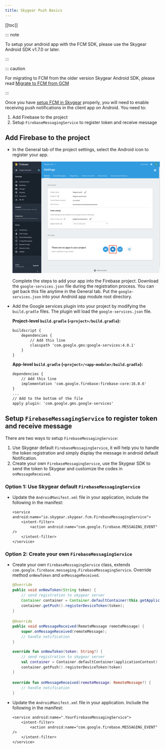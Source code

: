 ```yaml
---
title: Skygear Push Basics
---
```


[[toc]]

::: note

To setup your android app with the FCM SDK, please use the Skygear Android SDK v1.7.0 or later.

:::

::: caution

For migrating to FCM from the older version Skygear Android SDK, please read [Migrate to FCM from GCM][android-migrate-fcm]

:::

Once you have [setup FCM in Skygear][setup-fcm-in-skygear] properly, you will need to enable receiving push notifications in the client app on Android. You need to:

1. Add Firebase to the project
2. Setup `FirebaseMessagingService` to register token and receive message

## Add Firebase to the project

- In the General tab of the project settings, select the Android icon to register your app.

   ![Add android app in Firebase Console][fcm-add-android-app]

    Complete the steps to add your app into the Firebase project. Download the
    `google-services.json` file during the registration process. You can get back this file
    anytime in the General tab. Put the `google-services.json` into your Android app
    module root directory.

- Add the Google services plugin into your project by modifying the `build.gradle` files.
    The plugin will load the `google-services.json` file.

    **Project-level `build.gradle` (`<project>/build.gradle`):**
    ```
    buildscript {
        dependencies {
            // Add this line
            classpath 'com.google.gms:google-services:4.0.1'
        }
    }
    ```

    **App-level `build.gradle` (`<project>/<app-module>/build.gradle`):**
    ```
    dependencies {
        // Add this line
        implementation 'com.google.firebase:firebase-core:16.0.6'
    }
    ...
    // Add to the bottom of the file
    apply plugin: 'com.google.gms.google-services'
    ```

## Setup `FirebaseMessagingService` to register token and receive message

There are two ways to setup `FirebaseMessagingService`:

1. Use Skygear default `FirebaseMessagingService`, it will help you to handle
    the token registration and simply display the message in android default Notification.
2. Create your own `FirebaseMessagingService`, use the Skygear SDK to send the token to Skygear and
    customize the codes in `onMessageReceived`.


### Option 1: Use Skygear default `FirebaseMessagingService`

- Update the `AndroidManifest.xml` file in your application, include the following in the manifest:

    ```
    <service android:name="io.skygear.skygear.fcm.FirebaseMessagingService">
        <intent-filter>
            <action android:name="com.google.firebase.MESSAGING_EVENT" />
        </intent-filter>
    </service>
    ```

### Option 2: Create your own `FirebaseMessagingService`

- Create your own `FirebaseMessagingService` class, extends `com.google.firebase.messaging.FirebaseMessagingService`. Override method
`onNewToken` and `onMessageReceived`.

    ```java
    @Override
    public void onNewToken(String token) {
        // send registration to skygear server
        Container container = Container.defaultContainer(this.getApplicationContext());
        container.getPush().registerDeviceToken(token);
    }

    @Override
    public void onMessageReceived(RemoteMessage remoteMessage) {
        super.onMessageReceived(remoteMessage);
        // handle notification
    }
    ```
    ```kotlin
    override fun onNewToken(token: String?) {
        // send registration to skygear server
        val container = Container.defaultContainer(applicationContext)
        container.getPush().registerDeviceToken(token)
    }

    override fun onMessageReceived(remoteMessage: RemoteMessage?) {
        // handle notification
    }
    ```

- Update the `AndroidManifest.xml` file in your application. Include the following in the manifest:

    ```
    <service android:name=".YourFirebaseMessagingService">
        <intent-filter>
            <action android:name="com.google.firebase.MESSAGING_EVENT" />
        </intent-filter>
    </service>
    ```

[fcm-add-android-app]:/assets/push-notifications/fcm-add-android-app.png
[setup-fcm-in-skygear]: /guides/push-notifications/config/android/
[android-migrate-fcm]: /guides/push-notifications/android-migrate-fcm/
[firebase-console]: https://console.firebase.google.com
[setup-fcm-android-client]: https://firebase.google.com/docs/cloud-messaging/android/client
